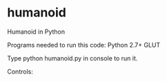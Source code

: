 humanoid
========

Humanoid in Python

Programs needed to run this code:
Python 2.7+
GLUT

Type python humanoid.py in console to run it.

Controls:

